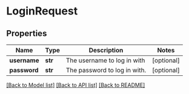 # LoginRequest

## Properties
Name | Type | Description | Notes
------------ | ------------- | ------------- | -------------
**username** | **str** | The username to log in with | [optional] 
**password** | **str** | The password to log in with. | [optional] 

[[Back to Model list]](../README.md#documentation-for-models) [[Back to API list]](../README.md#documentation-for-api-endpoints) [[Back to README]](../README.md)



